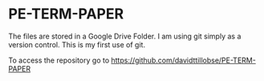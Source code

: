 # PE-TERM-PAPER

The files are stored in a Google Drive Folder. I am using git simply as a version control. This is my first use of git.

To access the repository go to https://github.com/davidttillobse/PE-TERM-PAPER
